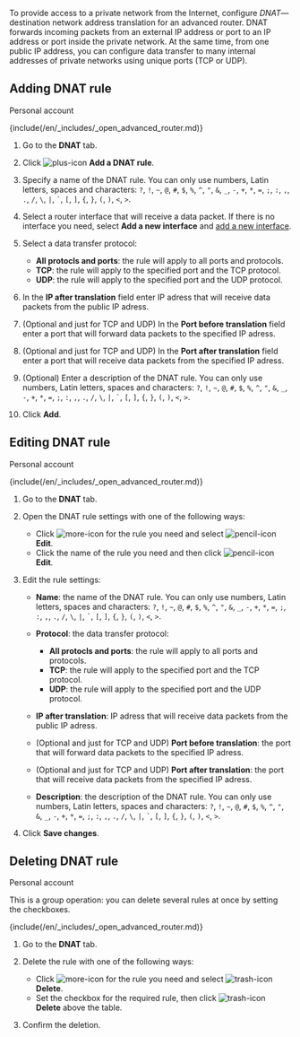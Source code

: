To provide access to a private network from the Internet, configure _DNAT_— destination network address translation for an advanced router. DNAT forwards incoming packets from an external IP address or port to an IP address or port inside the private network. At the same time, from one public IP address, you can configure data transfer to many internal addresses of private networks using unique ports (TCP or UDP).

## Adding DNAT rule

<tabs>
<tablist>
<tab>Personal account</tab>
</tablist>
<tabpanel>

{include(/en/_includes/_open_advanced_router.md)}

1. Go to the **DNAT** tab.
1. Click ![plus-icon](/en/assets/plus-icon.svg "inline") **Add a DNAT rule**.
1. Specify a name of the DNAT rule. You can only use numbers, Latin letters, spaces and characters: `?`, `!`, `~`, `@`, `#`, `$`, `%`, `^`, `"`, `&`, `_`, `-`, `+`, `*`, `=`, `;`, `:`, `,`, `.`, `/`, `\`, `|`, `` ` ``, `[`, `]`, `{`, `}`, `(`, `)`, `<`, `>`.
1. Select a router interface that will receive a data packet. If there is no interface you need, select **Add a new interface** and [add a new interface](../manage-interfaces#adding_interfaces_of_advanced_router).
1. Select a data transfer protocol:

   - **All protocls and ports**: the rule will apply to all ports and protocols.
   - **TCP**: the rule will apply to the specified port and the TCP protocol.
   - **UDP**: the rule will apply to the specified port and the UDP protocol.

1. In the **IP after translation** field enter IP adress that will receive data packets from the public IP adress.
1. (Optional and just for TCP and UDP) In the **Port before translation** field enter a port that will forward data packets to the specified IP adress.
1. (Optional and just for TCP and UDP) In the **Port after translation** field enter a port that will receive data packets from the specified IP adress.
1. (Optional) Enter a description of the DNAT rule. You can only use numbers, Latin letters, spaces and characters: `?`, `!`, `~`, `@`, `#`, `$`, `%`, `^`, `"`, `&`, `_`, `-`, `+`, `*`, `=`, `;`, `:`, `,`, `.`, `/`, `\`, `|`, `` ` ``, `[`, `]`, `{`, `}`, `(`, `)`, `<`, `>`.
1. Click **Add**.

</tabpanel>
</tabs>

## Editing DNAT rule

<tabs>
<tablist>
<tab>Personal account</tab>
</tablist>
<tabpanel>

{include(/en/_includes/_open_advanced_router.md)}

1. Go to the **DNAT** tab.
1. Open the DNAT rule settings with one of the following ways:

   - Click ![more-icon](/en/assets/more-icon.svg "inline") for the rule you need and select ![pencil-icon](/en/assets/pencil-icon.svg "inline") **Edit**.
   - Click the name of the rule you need and then click ![pencil-icon](/en/assets/pencil-icon.svg "inline") **Edit**.

1. Edit the rule settings:

   - **Name**: the name of the DNAT rule. You can only use numbers, Latin letters, spaces and characters: `?`, `!`, `~`, `@`, `#`, `$`, `%`, `^`, `"`, `&`, `_`, `-`, `+`, `*`, `=`, `;`, `:`, `,`, `.`, `/`, `\`, `|`, `` ` ``, `[`, `]`, `{`, `}`, `(`, `)`, `<`, `>`.
   - **Protocol**: the data transfer protocol:

     - **All protocls and ports**: the rule will apply to all ports and protocols.
     - **TCP**: the rule will apply to the specified port and the TCP protocol.
     - **UDP**: the rule will apply to the specified port and the UDP protocol.
   - **IP after translation**: IP adress that will receive data packets from the public IP adress.
   - (Optional and just for TCP and UDP) **Port before translation**: the port that will forward data packets to the specified IP adress.
   - (Optional and just for TCP and UDP) **Port after translation**: the port that will receive data packets from the specified IP adress.
   - **Description**: the description of the DNAT rule. You can only use numbers, Latin letters, spaces and characters: `?`, `!`, `~`, `@`, `#`, `$`, `%`, `^`, `"`, `&`, `_`, `-`, `+`, `*`, `=`, `;`, `:`, `,`, `.`, `/`, `\`, `|`, `` ` ``, `[`, `]`, `{`, `}`, `(`, `)`, `<`, `>`.
1. Click **Save changes**.

## Deleting DNAT rule

<tabs>
<tablist>
<tab>Personal account</tab>
</tablist>
<tabpanel>

This is a group operation: you can delete several rules at once by setting the checkboxes.

{include(/en/_includes/_open_advanced_router.md)}

1. Go to the **DNAT** tab.
1. Delete the rule with one of the following ways:

   - Click ![more-icon](/en/assets/more-icon.svg "inline") for the rule you need and select ![trash-icon](/en/assets/trash-icon.svg "inline") **Delete**.
   - Set the checkbox for the required rule, then click ![trash-icon](/en/assets/trash-icon.svg "inline") **Delete** above the table.
1. Confirm the deletion.

</tabpanel>
</tabs>

